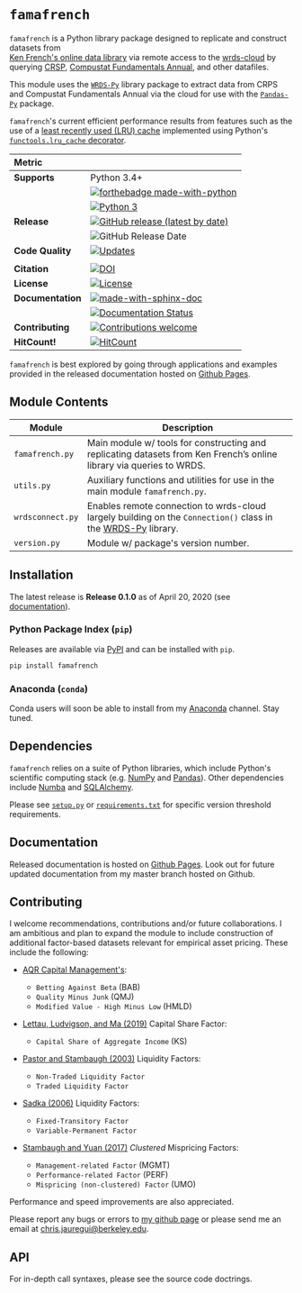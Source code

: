 # `famafrench`

`famafrench` is a Python library package designed to replicate and construct datasets from  
[Ken French's online data library](https://mba.tuck.dartmouth.edu/pages/faculty/ken.french/data_library.html) 
via remote access to the [wrds-cloud](https://wrds-www.wharton.upenn.edu/pages/support/getting-started/3-ways-use-wrds/#the-wrds-cloud)
by querying [CRSP](http://www.crsp.org/products/research-products/crsp-us-stock-databases), 
[Compustat Fundamentals Annual](https://wrds-web.wharton.upenn.edu/wrds/support/Data/_001Manuals%20and%20Overviews/_001Compustat/_001North%20America%20-%20Global%20-%20Bank/_000dataguide/index.cfm0), and other datafiles. 

This module uses the [`WRDS-Py`](https://github.com/wharton/wrds) library package to extract data from CRPS and Compustat Fundamentals Annual via the cloud
for use with the [`Pandas-Py`](https://github.com/pandas-dev/pandas) package. 

`famafrench`'s current efficient performance results from features such as the use of a [least recently used (LRU) cache](https://medium.com/lambda-automotive/python-and-lru-cache-f812bbdcbb51) implemented using Python's
[``functools.lru_cache`` decorator](https://github.com/python/cpython/blob/3.8/Lib/functools.py).

| Metric                     |                                                                                                                                                                    |
| :------------------------- | :------------------------------------------------------------------------------------------------------------------------------------------------------------------|
| **Supports**               | Python 3.4+                                                                                                                                                        | 
|                            | [![forthebadge made-with-python](http://ForTheBadge.com/images/badges/made-with-python.svg)](https://www.python.org/)                                              |                                             
|                            | [![Python 3](https://pyup.io/repos/github/christianjauregui/famafrench/python-3-shield.svg)](https://pyup.io/repos/github/christianjauregui/famafrench/)           |
| **Release**                | [![GitHub release (latest by date)](https://img.shields.io/github/v/release/christianjauregui/famafrench?style=for-the-badge)](https://github.com/christianjauregui/famafrench/releases)   |  
|                            | ![GitHub Release Date](https://img.shields.io/github/release-date/christianjauregui/famafrench)                                                                    |
| **Code Quality**           | [![Updates](https://pyup.io/repos/github/christianjauregui/famafrench/shield.svg)](https://pyup.io/repos/github/christianjauregui/famafrench/)                     |
|                            |                                                                                                                                                                    |
| **Citation**               | [![DOI](https://sandbox.zenodo.org/badge/doi/10.5072/zenodo.530634.svg)](https://sandbox.zenodo.org/record/530634#.XqNawZNKi_s)                                    |
| **License**                | [![License](https://img.shields.io/badge/License-Apache%202.0-blue.svg)](https://github.com/christianjauregui/famafrench/blob/master/LICENSE.txt)                  |
| **Documentation**          | [![made-with-sphinx-doc](https://img.shields.io/badge/Made%20with-Sphinx-1f425f.svg)](https://www.sphinx-doc.org/)                                                 |
|                            | [![Documentation Status](https://img.shields.io/badge/Documentation-latest-brightgreen)](https://christianjauregui.github.io/famafrench/)                      |   
| **Contributing**           | [![Contributions welcome](https://img.shields.io/badge/Contributions-welcome-brightgreen.svg?style=flat)](https://github.com/christianjauregui/famafrench/issues)  |
| **HitCount!**              | [![HitCount](http://hits.dwyl.com/christianjauregui/famafrench.svg)](http://hits.dwyl.com/christianjauregui/famafrench)                                            |

`famafrench` is best explored by going through applications and examples provided in the released documentation hosted on [Github Pages](https://christianjauregui.github.io/famafrench/).

## Module Contents
| Module | Description |
| ------ | ----------- |
| `famafrench.py`  | Main module w/ tools for constructing and replicating datasets from Ken French’s online library via queries to WRDS. |
| `utils.py`   | Auxiliary functions and utilities for use in the main module `famafrench.py`. |
| `wrdsconnect.py`       | Enables remote connection to wrds-cloud largely building on the ``Connection()`` class in the [WRDS-Py](https://pypi.org/project/wrds/) library. |
| `version.py`   | Module w/ package's version number.  |

## Installation
The latest release is **Release 0.1.0** as of April 20, 2020 (see [documentation](https://christianjauregui.github.io/famafrench/changes/changes.html#release-0-1-0)).

### Python Package Index (`pip`)
Releases are available via [PyPI](https://pypi.python.org/pypi/pyfinance/) and can be installed with `pip`.  
```bash
pip install famafrench
```
### Anaconda (`conda`)
Conda users will soon be able to install from my [Anaconda](https://anaconda.org/) channel. Stay tuned.

## Dependencies
`famafrench` relies on a suite of Python libraries, which include Python's scientific computing stack (e.g. [NumPy](https://numpy.org/) and [Pandas](https://pandas.pydata.org/)). Other dependencies include [Numba](http://numba.pydata.org/) and [SQLAlchemy](https://www.sqlalchemy.org/). 

Please see [``setup.py``](https://github.com/christianjauregui/famafrench/blob/master/setup.py) or [``requirements.txt``](https://github.com/christianjauregui/famafrench/blob/master/docs/requirements.txt) for specific version threshold requirements.

## Documentation
Released documentation is hosted on [Github Pages](https://christianjauregui.github.io/famafrench/). Look out for future updated documentation from my master branch hosted on Github.

## Contributing
I welcome recommendations, contributions and/or future collaborations. I am ambitious and plan to expand the module to include construction of additional factor-based datasets relevant for empirical asset pricing. These include the following:

- [AQR Capital Management's](https://www.aqr.com/library/data-sets): 
  -  `Betting Against Beta` (BAB)
  -  `Quality Minus Junk` (QMJ)
  -  `Modified Value - High Minus Low` (HMLD)

- [Lettau, Ludvigson, and Ma (2019)](https://onlinelibrary.wiley.com/doi/abs/10.1111/jofi.12772) Capital Share Factor:   
  -  `Capital Share of Aggregate Income` (KS)

- [Pastor and Stambaugh (2003)](https://faculty.chicagobooth.edu/-/media/faculty/lubos-pastor/data/liq_data_1962_2019.txt) Liquidity Factors: 
  -  `Non-Traded Liquidity Factor`
  -  `Traded Liquidity Factor`

- [Sadka (2006)](https://drive.google.com/file/d/1hTnBk7uasanA3x1gRFBNg6hFE1A0JJEO/view) Liquidity Factors:
  -  `Fixed-Transitory Factor`
  -  `Variable-Permanent Factor`

- [Stambaugh and Yuan (2017)](https://academic.oup.com/rfs/article/30/4/1270/2965095) *Clustered* Mispricing Factors: 
  -  `Management-related Factor` (MGMT)
  -  `Performance-related Factor` (PERF)
  -  `Mispricing (non-clustered) Factor` (UMO)
    

Performance and speed improvements are also appreciated. 

Please report any bugs or errors to [my github page](https://github.com/christianjauregui/famafrench/issues) or please send me an email at chris.jauregui@berkeley.edu.  

## API
For in-depth call syntaxes, please see the source code doctrings. 